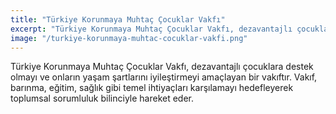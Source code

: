 ```yaml
---
title: "Türkiye Korunmaya Muhtaç Çocuklar Vakfı"
excerpt: "Türkiye Korunmaya Muhtaç Çocuklar Vakfı, dezavantajlı çocuklara destek olmayı ve onların yaşam şartlarını iyileştirmeyi amaçlayan bir vakıftır."
image: "/turkiye-korunmaya-muhtac-cocuklar-vakfi.png"
---
```


Türkiye Korunmaya Muhtaç Çocuklar Vakfı, dezavantajlı çocuklara destek olmayı ve onların yaşam şartlarını iyileştirmeyi amaçlayan bir vakıftır. Vakıf, barınma, eğitim, sağlık gibi temel ihtiyaçları karşılamayı hedefleyerek toplumsal sorumluluk bilinciyle hareket eder.

